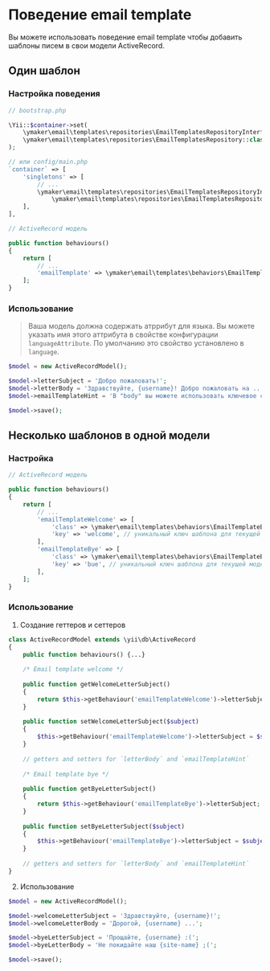 Поведение email template 
========================

Вы можете использовать поведение email template чтобы добавить шаблоны писем в свои модели ActiveRecord.

## Один шаблон

### Настройка поведения

```php
// bootstrap.php

\Yii::$container->set(
    \ymaker\email\templates\repositories\EmailTemplatesRepositoryInterface::class,
    \ymaker\email\templates\repositories\EmailTemplatesRepository::class
);

// или config/main.php
`container` => [
    'singletons' => [
        // ...
        \ymaker\email\templates\repositories\EmailTemplatesRepositoryInterface::class =>
            \ymaker\email\templates\repositories\EmailTemplatesRepository::class,
    ],
],
```

```php
// ActiveRecord модель

public function behaviours()
{
    return [
        // ...
        'emailTemplate' => \ymaker\email\templates\behaviors\EmailTemplateBehavior::class,
    ];
}
```

### Использование

> Ваша модель должна содержать атррибут для языка. Вы можете указать имя этого аттрибута
в свойстве конфигурации `languageAttribute`. По умолчанию это свойство установлено в `language`.

```php
$model = new ActiveRecordModel();

$model->letterSubject = 'Добро пожаловать!';
$model->letterBody = 'Здравствуйте, {username}! Добро пожаловать на ...';
$model->emailTemplateHint = 'В "body" вы можете использовать ключевое слово {username}';

$model->save();
```

## Несколько шаблонов в одной модели

### Настройка

```php
// ActiveRecord модель

public function behaviours()
{
    return [
        // ...
        'emailTemplateWelcome' => [
            'class' => \ymaker\email\templates\behaviors\EmailTemplateBehavior::class,
            'key' => 'welcome', // уникальный ключ шаблона для текущей модели
        ],
        'emailTemplateBye' => [
            'class' => \ymaker\email\templates\behaviors\EmailTemplateBehavior::class,
            'key' => 'bue', // уникальный ключ шаблона для текущей модели
        ],
    ];
}
```

### Использование

1. Создание геттеров и сеттеров
```php
class ActiveRecordModel extends \yii\db\ActiveRecord
{
    public function behaviours() {...}
    
    /* Email template welcome */
    
    public function getWelcomeLetterSubject()
    {
        return $this->getBehaviour('emailTemplateWelcome')->letterSubject;
    }
    
    public function setWelcomeLetterSubject($subject)
    {
        $this->getBehaviour('emailTemplateWelcome')->letterSubject = $subject;
    }
    
    // getters and setters for `letterBody` and `emailTemplateHint`
    
    /* Email template bye */
    
    public function getByeLetterSubject()
    {
        return $this->getBehaviour('emailTemplateBye')->letterSubject;
    }
    
    public function setByeLetterSubject($subject)
    {
        $this->getBehaviour('emailTemplateBye')->letterSubject = $subject;
    }
    
    // getters and setters for `letterBody` and `emailTemplateHint`
}
```

2. Использование
```php
$model = new ActiveRecordModel();

$model->welcomeLetterSubject = 'Здравствуйте, {username}!';
$model->welcomeLetterBody = 'Дорогой, {username} ...';

$model->byeLetterSubject = 'Прощайте, {username} :(';
$model->byeLetterBody = 'Не покидайте наш {site-name} ;(';

$model->save();
```
